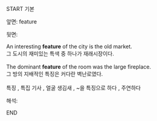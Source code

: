 START
기본

앞면:
feature


뒷면:
<div>An interesting <b>feature</b> of the city is the old market. </div><div>그 도시의 재미있는 특색 중 하나가 재래시장이다.</div><br><div>The dominant <strong>feature</strong> of the room was the large fireplace. </div><div><div>그 방의 지배적인 특징은 커다란 벽난로였다.</div></div><br>특징 , 특집 기사 , 얼굴 생김새 , ~을 특징으로 하다 , 주연하다<br>


해석:

END